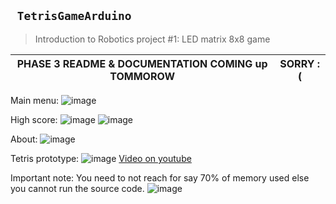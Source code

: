 ## ``` TetrisGameArduino```
> Introduction to Robotics project #1: LED matrix 8x8 game

|PHASE 3 README & DOCUMENTATION COMING up TOMMOROW|SORRY :(|
|---|---|

Main menu:
![image](https://user-images.githubusercontent.com/19687103/145329595-aef06e8c-088c-456d-b9b6-ac940428aef4.png)

High score:
![image](https://user-images.githubusercontent.com/19687103/145329623-cfc26926-54ed-4e50-a105-9320d75afc78.png)
![image](https://user-images.githubusercontent.com/19687103/145329630-edd0230a-de90-41a4-bd2b-332486c7f4bf.png)

About:
![image](https://user-images.githubusercontent.com/19687103/145329637-53e60af5-18b6-4fbf-97ef-714cdfe635c6.png)

Tetris prototype:
![image](https://user-images.githubusercontent.com/19687103/145329641-22f92ae6-ab84-4d98-833b-e799158e4696.png)
[Video on youtube](https://youtu.be/93Pdn_wSM4A)


Important note: You need to not reach for say 70% of memory used else you cannot run the source code.
![image](https://user-images.githubusercontent.com/19687103/145329089-189b8ca3-30c7-416c-876c-f2d070be5f7a.png)
